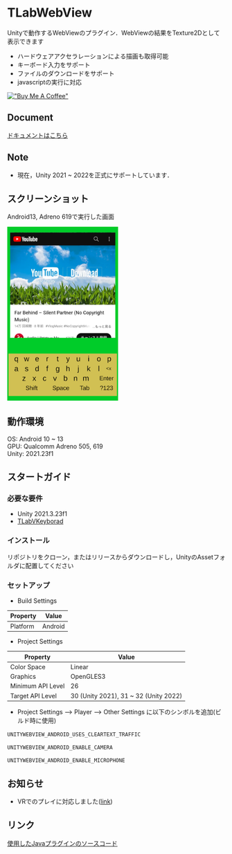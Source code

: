 # TLabWebView  

Unityで動作するWebViewのプラグイン．WebViewの結果をTexture2Dとして表示できます  
- ハードウェアアクセラレーションによる描画も取得可能  
- キーボード入力をサポート  
- ファイルのダウンロードをサポート  
- javascriptの実行に対応  

[!["Buy Me A Coffee"](https://www.buymeacoffee.com/assets/img/custom_images/orange_img.png)](https://www.buymeacoffee.com/tlabaltoh)

## Document
[ドキュメントはこちら](https://tlabgames.gitbook.io/tlabwebview)

## Note
- 現在，Unity 2021 ~ 2022を正式にサポートしています．

## スクリーンショット  
Android13, Adreno 619で実行した画面  

<img src="Media/tlab-webview.png" width="256">

## 動作環境
OS: Android 10 ~ 13  
GPU: Qualcomm Adreno 505, 619  
Unity: 2021.23f1  

## スタートガイド

### 必要な要件

- Unity 2021.3.23f1  
- [TLabVKeyborad](https://github.com/TLabAltoh/TLabVKeyborad)

### インストール

リポジトリをクローン，またはリリースからダウンロードし，UnityのAssetフォルダに配置してください

### セットアップ

- Build Settings

| Property      | Value   |
| ------------- | ------- |
| Platform      | Android |

- Project Settings

| Property          | Value                                 |
| ----------------- | ------------------------------------- |
| Color Space       | Linear                                |
| Graphics          | OpenGLES3                             |
| Minimum API Level | 26                                    |
| Target API Level  | 30 (Unity 2021), 31 ~ 32 (Unity 2022) |


-  Project Settings --> Player --> Other Settings に以下のシンボルを追加(ビルド時に使用)

```
UNITYWEBVIEW_ANDROID_USES_CLEARTEXT_TRAFFIC
```
```
UNITYWEBVIEW_ANDROID_ENABLE_CAMERA
```
```
UNITYWEBVIEW_ANDROID_ENABLE_MICROPHONE
```

## お知らせ
- VRでのプレイに対応しました([link](https://github.com/TLabAltoh/TLabWebViewVR))

## リンク
[使用したJavaプラグインのソースコード](https://github.com/TLabAltoh/TLabWebViewPlugin)
